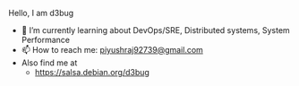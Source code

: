 Hello, I am d3bug
- 🔭 I’m currently learning about DevOps/SRE, Distributed systems, System Performance
- 📫 How to reach me: piyushraj92739@gmail.com
- Also find me at
  - https://salsa.debian.org/d3bug
